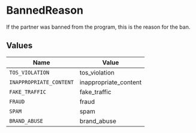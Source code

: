 # BannedReason

If the partner was banned from the program, this is the reason for the ban.


## Values

| Name                    | Value                   |
| ----------------------- | ----------------------- |
| `TOS_VIOLATION`         | tos_violation           |
| `INAPPROPRIATE_CONTENT` | inappropriate_content   |
| `FAKE_TRAFFIC`          | fake_traffic            |
| `FRAUD`                 | fraud                   |
| `SPAM`                  | spam                    |
| `BRAND_ABUSE`           | brand_abuse             |